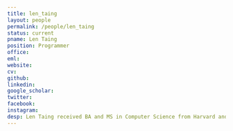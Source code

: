 ```yaml
---
title: len_taing
layout: people
permalink: /people/len_taing
status: current
pname: Len Taing
position: Programmer
office: 
eml: 
website:
cv: 
github:
linkedin:
google_scholar: 
twitter: 
facebook: 
instagram:
desp: Len Taing received BA and MS in Computer Science from Harvard and MA in Psychological and Brain Sciences from Johns Hopkins. He has been working with the Liu Lab and the Center for Functional Cancer Epigenetics for the last decade, and instrumental to the development of many computational algorithms, pipelines, and databases.
---
```


